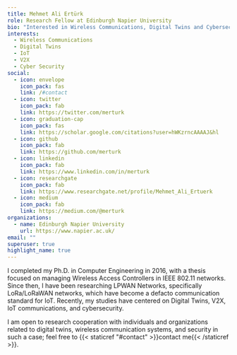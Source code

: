 ```yaml
---
title: Mehmet Ali Ertürk
role: Research Fellow at Edinburgh Napier University
bio: "Interested in Wireless Communications, Digital Twins and Cybersecurity. "
interests:
  - Wireless Communications
  - Digital Twins
  - IoT
  - V2X
  - Cyber Security
social:
  - icon: envelope
    icon_pack: fas
    link: /#contact
  - icon: twitter
    icon_pack: fab
    link: https://twitter.com/merturk
  - icon: graduation-cap
    icon_pack: fas
    link: https://scholar.google.com/citations?user=hWKzrncAAAAJ&hl
  - icon: github
    icon_pack: fab
    link: https://github.com/merturk
  - icon: linkedin
    icon_pack: fab
    link: https://www.linkedin.com/in/merturk
  - icon: researchgate
    icon_pack: fab
    link: https://www.researchgate.net/profile/Mehmet_Ali_Ertuerk
  - icon: medium
    icon_pack: fab
    link: https://medium.com/@merturk
organizations:
  - name: Edinburgh Napier University
    url: https://www.napier.ac.uk/
email: ""
superuser: true
highlight_name: true
---
```


I completed my Ph.D. in Computer Engineering in 2016, with a thesis focused on managing Wireless Access Controllers in IEEE 802.11 networks. Since then, I have been researching LPWAN Networks, specifically LoRa/LoRaWAN networks, which have become a defacto communication standard for IoT. Recently, my studies have centered on Digital Twins, V2X, IoT communications, and cybersecurity. 

I am open to research cooperation with individuals and organizations related to digital twins, wireless communication systems, and security in such a case; feel free to  {{< staticref "#contact" >}}contact me{{< /staticref >}}.  

